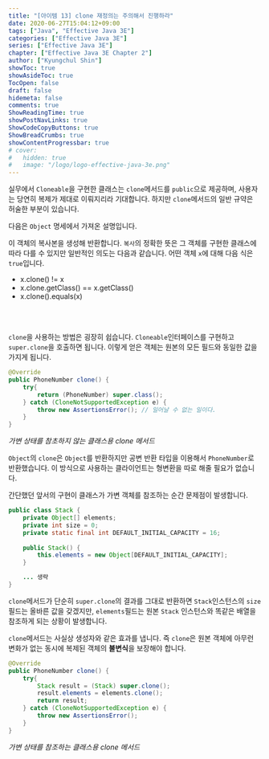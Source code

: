 ```yaml
---
title: "[아이템 13] clone 재정의는 주의해서 진행하라"
date: 2020-06-27T15:04:12+09:00
tags: ["Java", "Effective Java 3E"]
categories: ["Effective Java 3E"]
series: ["Effective Java 3E"]
chapter: ["Effective Java 3E Chapter 2"]
author: ["Kyungchul Shin"]
showToc: true
showAsideToc: true
TocOpen: false
draft: false
hidemeta: false
comments: true
ShowReadingTime: true
showPostNavLinks: true
ShowCodeCopyButtons: true
ShowBreadCrumbs: true
showContentProgressbar: true
# cover:
#   hidden: true
#   image: "/logo/logo-effective-java-3e.png"
---
```

실무에서 `Cloneable`을 구현한 클래스는 `clone`메서드를 `public`으로 제공하며, 사용자는 당연히 복제가 제대로 이뤄지리라 기대합니다. 하지만 `clone`메서드의 일반 규약은 허술한 부분이 있습니다.

다음은 `Object` 명세에서 가져온 설명입니다.

이 객체의 복사본을 생성해 반환합니다. `복사`의 정확한 뜻은 그 객체를 구현한 클래스에 따라 다를 수 있지만 일반적인 의도는 다음과 같습니다. 어떤 객체 `x`에 대해 다음 식은 `true`입니다.
- x.clone() != x
- x.clone.getClass() == x.getClass()
- x.clone().equals(x)
<br>
<br>

`clone`을 사용하는 방법은 굉장히 쉽습니다. `Cloneable`인터페이스를 구현하고 `super.clone`을 호출하면 됩니다. 이렇게 얻은 객체는 원본의 모든 필드와 동일한 값을 가지게 됩니다.
``` java
@Override
public PhoneNumber clone() {
    try{
        return (PhoneNumber) super.class();
    } catch (CloneNotSupportedException e) {
        throw new AssertionsError(); // 일어날 수 없는 일이다.
    }
}
```
_가변 상태를 참초하지 않는 클래스용 clone 메서드_
<br>

`Object`의 `clone`은 `Object`를 반환하지만 공변 반환 타입을 이용해서 `PhoneNumber`로 반환했습니다. 이 방식으로 사용하는 클라이언트는 형변환을 따로 해줄 필요가 없습니다.
   
간단했던 앞서의 구현이 클래스가 가변 객체를 참조하는 순간 문제점이 발생합니다.
``` java
public class Stack {
    private Object[] elements;
    private int size = 0;
    private static final int DEFAULT_INITIAL_CAPACITY = 16;
    
    public Stack() {
        this.elements = new Object[DEFAULT_INITIAL_CAPACITY];
    }

    ... 생략
}
```
`clone`메서드가 단순히 `super.clone`의 결과를 그대로 반환하면 `Stack`인스턴스의 `size` 필드는 올바른 값을 갖겠지만, `elements`필드는 원본 `Stack` 인스턴스와 똑같은 배열을 참조하게 되는 상황이 발생합니다.
<br>

`clone`메서드는 사실상 생성자와 같은 효과를 냅니다. 즉 `clone`은 원본 객체에 아무런 변화가 없는 동시에 복제된 객체의 **불변식**을 보장해야 합니다.
``` java
@Override
public PhoneNumber clone() {
    try{
        Stack result = (Stack) super.clone();
        result.elements = elements.clone();
        return result;
    } catch (CloneNotSupportedException e) {
        throw new AssertionsError();
    }
}
```
_가변 상태를 참조하는 클래스용 clone 메서드_

